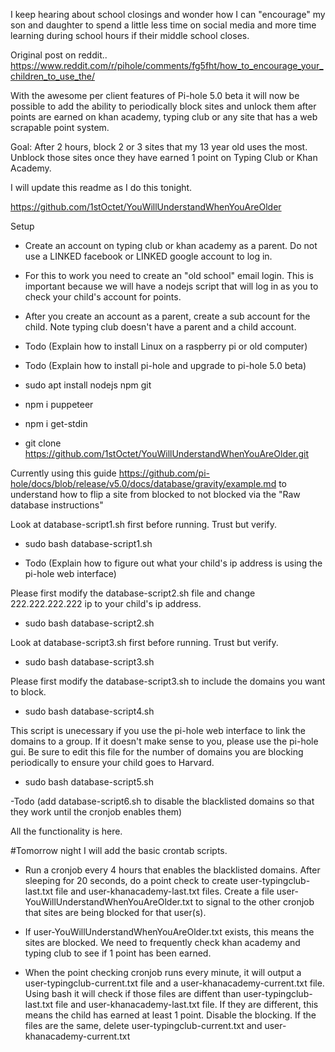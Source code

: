
I keep hearing about school closings and wonder how I can "encourage" my son and daughter to spend a little less time on social media and more time learning during school hours if their middle school closes.

Original post on reddit..
https://www.reddit.com/r/pihole/comments/fg5fht/how_to_encourage_your_children_to_use_the/

With the awesome per client features of Pi-hole 5.0 beta it will now be possible to add the ability to periodically block sites and unlock them after points are earned on khan academy, typing club or any site that has a web scrapable point system.

Goal:  After 2 hours, block 2 or 3 sites that my 13 year old uses the most.  Unblock those sites once they have earned 1 point on Typing Club or Khan Academy.

I will update this readme as I do this tonight. 

https://github.com/1stOctet/YouWillUnderstandWhenYouAreOlder

Setup
- Create an account on typing club or khan academy as a parent. Do not use a LINKED facebook or LINKED google account to log in. 

- For this to work you need to create an "old school" email login. This is important because we will have a nodejs script that will log in as you to check your child's account for points.

- After you create an account as a parent, create a sub account for the child.  Note typing club doesn't have a parent and a child account.  

- Todo (Explain how to install Linux on a raspberry pi or old computer)

- Todo (Explain how to install pi-hole and upgrade to pi-hole 5.0 beta)

- sudo apt install nodejs npm git

- npm i puppeteer

- npm i get-stdin

- git clone https://github.com/1stOctet/YouWillUnderstandWhenYouAreOlder.git

Currently using this guide https://github.com/pi-hole/docs/blob/release/v5.0/docs/database/gravity/example.md
to understand how to flip a site from blocked to not blocked via the "Raw database instructions"

Look at database-script1.sh first before running. Trust but verify.
- sudo bash database-script1.sh 

- Todo (Explain how to figure out what your child's ip address is using the pi-hole web interface)

Please first modify the database-script2.sh file and change 222.222.222.222 ip to your child's ip address.
- sudo bash database-script2.sh 

Look at database-script3.sh first before running. Trust but verify.
- sudo bash database-script3.sh 

Please first modify the database-script3.sh to include the domains you want to block.
- sudo bash database-script4.sh 

This script is unecessary if you use the pi-hole web interface to link the domains to a group.
If it doesn't make sense to you, please use the pi-hole gui.
Be sure to edit this file for the number of domains you are blocking periodically to ensure your child goes to Harvard.
- sudo bash database-script5.sh 

-Todo (add database-script6.sh to disable the blacklisted domains so that they work until the cronjob enables them)

All the functionality is here.  

#Tomorrow night I will add the basic crontab scripts.  

- Run a cronjob every 4 hours that enables the blacklisted domains.  After sleeping for 20 seconds, do a point check to create user-typingclub-last.txt file and user-khanacademy-last.txt files.  Create a file user-YouWillUnderstandWhenYouAreOlder.txt to signal to the other cronjob that sites are being blocked for that user(s).

- If user-YouWillUnderstandWhenYouAreOlder.txt exists, this means the sites are blocked.  We need to frequently check khan academy and typing club to see if 1 point has been earned.  

- When the point checking cronjob runs every minute, it will output a user-typingclub-current.txt file and a user-khanacademy-current.txt file.  Using bash it will check if those files are diffent than user-typingclub-last.txt file and user-khanacademy-last.txt file.  If they are different, this means the child has earned at least 1 point.  Disable the blocking.  If the files are the same, delete user-typingclub-current.txt and user-khanacademy-current.txt 


